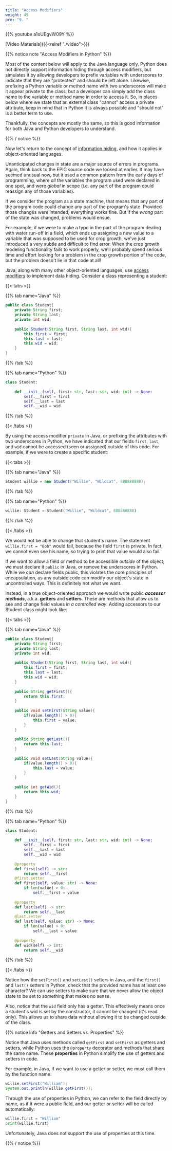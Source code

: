 ```yaml
---
title: "Access Modifiers"
weight: 45
pre: "9. "
---
```


{{% youtube a1oUEgvW09Y %}}

[Video Materials]({{<relref "./video">}})

{{% notice note "Access Modifiers in Python" %}}

Most of the content below will apply to the Java language only. Python does not directly support information hiding through access modifiers, but simulates it by allowing developers to prefix variables with underscores to indicate that they are "protected" and should be left alone. Likewise, prefixing a Python variable or method name with two underscores will make it appear private to the class, but a developer can simply add the class name to the variable or method name in order to access it. So, in places below where we state that an external class "cannot" access a private attribute, keep in mind that in Python it is always possible and "should not" is a better term to use. 

Thankfully, the concepts are mostly the same, so this is good information for both Java and Python developers to understand.

{{% / notice %}}

Now let's return to the concept of [information hiding](https://en.wikipedia.org/wiki/Information_hiding), and how it applies in object-oriented languages.

Unanticipated changes in state are a major source of errors in programs. Again, think back to the EPIC source code we looked at earlier. It may have seemed unusual now, but it used a common pattern from the early days of programming, where _all_ the variables the program used were declared in one spot, and were _global_ in scope (i.e. any part of the program could reassign any of those variables).

If we consider the program as a state machine, that means that any part of the program code could change any part of the program's state.  Provided those changes were intended, everything works fine. But if the _wrong_ part of the state was changed, problems would ensue.

For example, if we were to make a typo in the part of the program dealing with water run-off in a field, which ends up assigning a new value to a variable that was supposed to be used for crop growth, we've just introduced a very subtle and difficult to find error.  When the crop growth modeling functionality fails to work properly, we'll probably spend serious time and effort looking for a problem in the crop growth portion of the code, but the problem doesn't lie in that code at all!

Java, along with many other object-oriented languages, use [access modifiers](https://docs.oracle.com/javase/tutorial/java/javaOO/accesscontrol.html) to implement data hiding. Consider a class representing a student:

{{< tabs >}}

{{% tab name="Java" %}}

```java
public class Student{
    private String first;
    private String last;
    private int wid;
    
    public Student(String first, String last, int wid){
        this.first = first;
        this.last = last;
        this.wid = wid;
    }
}
```

{{% /tab %}}

{{% tab name="Python" %}}

```python
class Student:
    
    def __init__(self, first: str, last: str, wid: int) -> None:
        self.__first = first
        self.__last = last
        self.__wid = wid
```

{{% /tab %}}

{{< /tabs >}}

By using the access modifier `private` in Java, or prefixing the attributes with two underscores in Python, we have indicated that our fields `first`, `last`, and `wid` cannot be accessed (seen or assigned) outside of this code.  For example, if we were to create a specific student:

{{< tabs >}}

{{% tab name="Java" %}}


```java
Student willie = new Student("Willie", "Wildcat", 888888888);
```

{{% /tab %}}

{{% tab name="Python" %}}

```python
willie: Student = Student("Willie", "Wildcat", 888888888)
```

{{% /tab %}}

{{< /tabs >}}

We would not be able to change that student's name. The statement `willie.first = "Bob"` would fail, because the field `first` is private. In fact, we cannot even see his name, so trying to print that value would also fail.  

If we want to allow a field or method to be accessible _outside_ of the object, we must declare it `public` in Java, or remove the underscores in Python.  While we _can_ declare fields public, this violates the core principles of encapsulation, as any outside code can modify our object's state in uncontrolled ways. This is definitely not what we want.

Instead, in a true object-oriented approach we would write public  **_accessor methods_**, a.k.a. **getters** and **setters**.  These are methods that allow us to see and change field values _in a controlled way_.  Adding accessors to our Student class might look like:

{{< tabs >}}

{{% tab name="Java" %}}

```java
public class Student{
    private String first;
    private String last;
    private int wid;
    
    public Student(String first, String last, int wid){
        this.first = first;
        this.last = last;
        this.wid = wid;
    }
    
    public String getFirst(){
        return this.first;
    }
    
    public void setFirst(String value){
        if(value.length() > 0){
            this.first = value;
        }
    }
    
    public String getLast(){
        return this.last;
    }
    
    public void setLast(String value){
        if(value.length() > 0){
            this.last = value;
        }
    }
    
    public int getWid(){
        return this.wid;
    }
}
```

{{% /tab %}}

{{% tab name="Python" %}}

```python
class Student:
    
    def __init__(self, first: str, last: str, wid: int) -> None:
        self.__first = first
        self.__last = last
        self.__wid = wid
        
    @property
    def first(self) -> str:
        return self.__first
    @first.setter
    def first(self, value: str) -> None:
        if len(value) > 0:
            self.__first = value
    
    @property
    def last(self) -> str:
        return self.__last
    @last.setter
    def last(self, value: str) -> None:
        if len(value) > 0:
            self.__last = value
            
    @property
    def wid(self) -> int:
        return self.__wid
```

{{% /tab %}}

{{< /tabs >}}

Notice how the `setFirst()` and `setLast()` setters in Java, and the `first()` and `last()` setters in Python, check that the provided name has at least one character?  We can use setters to make sure that we never allow the object state to be set to something that makes no sense.

Also, notice that the `wid` field only has a getter. This effectively means once a student's wid is set by the constructor, it cannot be changed (it's read only).  This allows us to share data without allowing it to be changed outside of the class.

{{% notice info "Getters and Setters vs. Properties" %}}

Notice that Java uses methods called `getFirst` and `setFirst` as getters and setters, while Python uses the `@property` decorator and methods that share the same name. These **properties** in Python simplify the use of getters and setters in code. 

For example, in Java, if we want to use a getter or setter, we must call them by the function name:

```java
willie.setFirst("William");
System.out.println(willie.getFirst());
```

Through the use of properties in Python, we can refer to the field directly by name, as if it were a public field, and our getter or setter will be called automatically:

```python
willie.first = "William"
print(willie.first)
```

Unfortunately, Java does not support the use of properties at this time.

{{% / notice %}}

